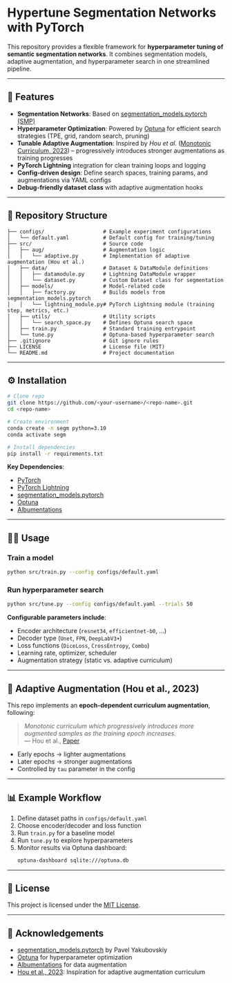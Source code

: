# Hypertune Segmentation Networks with PyTorch

This repository provides a flexible framework for **hyperparameter tuning of semantic segmentation networks**. It combines segmentation models, adaptive augmentation, and hyperparameter search in one streamlined pipeline.

---

## 🚀 Features
- **Segmentation Networks**: Based on [segmentation_models.pytorch (SMP)](https://github.com/qubvel-org/segmentation_models.pytorch)  
- **Hyperparameter Optimization**: Powered by [Optuna](https://optuna.org/) for efficient search strategies (TPE, grid, random search, pruning)  
- **Tunable Adaptive Augmentation**: Inspired by *Hou et al.* ([Monotonic Curriculum, 2023](https://arxiv.org/abs/2309.04747)) – progressively introduces stronger augmentations as training progresses  
- **PyTorch Lightning** integration for clean training loops and logging  
- **Config-driven design**: Define search spaces, training params, and augmentations via YAML configs  
- **Debug-friendly dataset class** with adaptive augmentation hooks  

---

## 📂 Repository Structure
```
├── configs/                   # Example experiment configurations
│   └── default.yaml           # Default config for training/tuning
├── src/                       # Source code
│   ├── aug/                   # Augmentation logic
│   │   └── adaptive.py        # Implementation of adaptive augmentation (Hou et al.)
│   ├── data/                  # Dataset & DataModule definitions
│   │   ├── datamodule.py      # Lightning DataModule wrapper
│   │   └── dataset.py         # Custom Dataset class for segmentation
│   ├── models/                # Model-related code
│   │   ├── factory.py         # Builds models from segmentation_models.pytorch
│   │   └── lightning_module.py# PyTorch Lightning module (training step, metrics, etc.)
│   ├── utils/                 # Utility scripts
│   │   └── search_space.py    # Defines Optuna search space
│   ├── train.py               # Standard training entrypoint
│   └── tune.py                # Optuna-based hyperparameter search
├── .gitignore                 # Git ignore rules
├── LICENSE                    # License file (MIT)
└── README.md                  # Project documentation
```

---

## ⚙️ Installation
```bash
# Clone repo
git clone https://github.com/<your-username>/<repo-name>.git
cd <repo-name>

# Create environment
conda create -n segm python=3.10
conda activate segm

# Install dependencies
pip install -r requirements.txt
```

**Key Dependencies**:
- [PyTorch](https://pytorch.org/)  
- [PyTorch Lightning](https://lightning.ai/docs/pytorch/stable/)  
- [segmentation_models.pytorch](https://github.com/qubvel-org/segmentation_models.pytorch)  
- [Optuna](https://optuna.org/)  
- [Albumentations](https://albumentations.ai/)  

---

## 🧑‍💻 Usage
### Train a model
```bash
python src/train.py --config configs/default.yaml
```

### Run hyperparameter search
```bash
python src/tune.py --config configs/default.yaml --trials 50
```

**Configurable parameters include**:
- Encoder architecture (`resnet34`, `efficientnet-b0`, …)  
- Decoder type (`Unet`, `FPN`, `DeepLabV3+`)  
- Loss functions (`DiceLoss`, `CrossEntropy`, `Combo`)  
- Learning rate, optimizer, scheduler  
- Augmentation strategy (static vs. adaptive curriculum)  

---

## 📖 Adaptive Augmentation (Hou et al., 2023)
This repo implements an **epoch-dependent curriculum augmentation**, following:

> *Monotonic curriculum which progressively introduces more augmented samples as the training epoch increases.*  
> — Hou et al., [Paper](https://arxiv.org/abs/2309.04747)

- Early epochs → lighter augmentations  
- Later epochs → stronger augmentations  
- Controlled by `tau` parameter in the config  

---

## 📊 Example Workflow
1. Define dataset paths in `configs/default.yaml`  
2. Choose encoder/decoder and loss function  
3. Run `train.py` for a baseline model  
4. Run `tune.py` to explore hyperparameters  
5. Monitor results via Optuna dashboard:
   ```bash
   optuna-dashboard sqlite:///optuna.db
   ```

---

## 📜 License
This project is licensed under the [MIT License](LICENSE).

---

## 🙌 Acknowledgements
- [segmentation_models.pytorch](https://github.com/qubvel-org/segmentation_models.pytorch) by Pavel Yakubovskiy  
- [Optuna](https://optuna.org/) for hyperparameter optimization  
- [Albumentations](https://albumentations.ai/) for data augmentation  
- [Hou et al., 2023](https://arxiv.org/abs/2309.04747): Inspiration for adaptive augmentation curriculum
